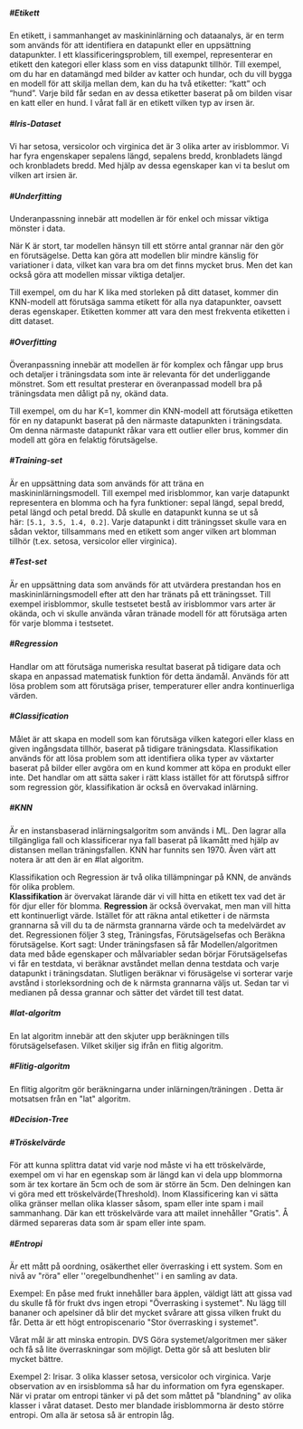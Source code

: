##### #Etikett
En etikett, i sammanhanget av maskininlärning och dataanalys, är en term som används för att identifiera en datapunkt eller en uppsättning datapunkter. I ett klassificeringsproblem, till exempel, representerar en etikett den kategori eller klass som en viss datapunkt tillhör.
Till exempel, om du har en datamängd med bilder av katter och hundar, och du vill bygga en modell för att skilja mellan dem, kan du ha två etiketter: “katt” och “hund”. Varje bild får sedan en av dessa etiketter baserat på om bilden visar en katt eller en hund. I vårat fall är en etikett vilken typ av irsen är.

##### #Iris-Dataset
 Vi har setosa, versicolor och virginica det är 3 olika arter av irisblommor. Vi har fyra engenskaper sepalens längd, sepalens bredd, kronbladets längd och kronbladets bredd. Med hjälp av dessa egenskaper kan vi ta beslut om vilken art irsien är.


##### #Underfitting 
Underanpassning innebär att modellen är för enkel och missar viktiga mönster i data.

När K är stort, tar modellen hänsyn till ett större antal grannar när den gör en förutsägelse. Detta kan göra att modellen blir mindre känslig för variationer i data, vilket kan vara bra om det finns mycket brus. Men det kan också göra att modellen missar viktiga detaljer.

Till exempel, om du har K lika med storleken på ditt dataset, kommer din KNN-modell att förutsäga samma etikett för alla nya datapunkter, oavsett deras egenskaper. Etiketten kommer att vara den mest frekventa etiketten i ditt dataset.



##### #Overfitting 
Överanpassning innebär att modellen är för komplex och fångar upp brus och detaljer i träningsdata som inte är relevanta för det underliggande mönstret. Som ett resultat presterar en överanpassad modell bra på träningsdata men dåligt på ny, okänd data.

Till exempel, om du har K=1, kommer din KNN-modell att förutsäga etiketten för en ny datapunkt baserat på den närmaste datapunkten i träningsdata. Om denna närmaste datapunkt råkar vara ett outlier eller brus, kommer din modell att göra en felaktig förutsägelse.



##### #Training-set 
 Är en uppsättning data som används för att träna en maskininlärningsmodell. Till exempel med irisblommor, kan varje datapunkt representera en blomma och ha fyra funktioner: sepal längd, sepal bredd, petal längd och petal bredd. Då skulle en datapunkt kunna se ut så här: `[5.1, 3.5, 1.4, 0.2]`. Varje datapunkt i ditt träningsset skulle vara en sådan vektor, tillsammans med en etikett som anger vilken art blomman tillhör (t.ex. setosa, versicolor eller virginica).


##### #Test-set
Är en uppsättning data som används för att utvärdera prestandan hos en maskininlärningsmodell efter att den har tränats på ett träningsset. Till exempel irisblommor, skulle testsetet bestå av irisblommor vars arter är okända, och vi skulle använda våran tränade modell för att förutsäga arten för varje blomma i testsetet.
##### #Regression 
Handlar om att förutsäga numeriska resultat baserat på tidigare data och skapa en anpassad matematisk funktion för detta ändamål. Används för att lösa problem som att förutsäga priser, temperaturer eller andra kontinuerliga värden.


##### #Classification
Målet är att skapa en modell som kan förutsäga vilken kategori eller klass en given ingångsdata tillhör, baserat på tidigare träningsdata. Klassifikation används för att lösa problem som att  identifiera olika typer av växtarter baserat på bilder eller avgöra om en kund kommer att köpa en produkt eller inte. Det handlar om att sätta saker i rätt klass istället för att förutspå siffror som regression gör, klassifikation är också en övervakad inlärning.


##### #KNN 
Är en instansbaserad inlärningsalgoritm som används i ML. Den lagrar alla tillgängliga fall och klassificerar nya fall baserat på likamått med hjälp av distansen mellan träningsfallen. KNN har funnits sen 1970. Även värt att notera är att den är en #lat algoritm.

Klassifikation och Regression är två olika tillämpningar på KNN, de används för olika problem.  
**Klassifikation** är övervakat lärande där vi vill hitta en etikett tex vad det är för djur eller för blomma.
**Regression** är också övervakat, men man vill hitta ett kontinuerligt värde. Istället för att räkna antal etiketter i de närmsta grannarna så vill du ta de närmsta grannarna värde och ta medelvärdet av det. Regressionen följer 3 steg, Träningsfas, Förutsägelsefas och Beräkna förutsägelse. 
Kort sagt: 
Under träningsfasen så får Modellen/algoritmen data med både egenskaper och målvariabler sedan börjar Förutsägelsefas vi får en testdata, vi beräknar avståndet mellan denna testdata och varje datapunkt i träningsdatan. Slutligen beräknar vi förusägelse vi sorterar varje avstånd  i storleksordning och de k närmsta grannarna väljs ut.  Sedan tar vi medianen på dessa grannar och sätter det värdet till test datat.

##### #lat-algoritm 
En lat algoritm innebär att den skjuter upp beräkningen tills förutsägelsefasen. Vilket skiljer sig ifrån en flitig algoritm.

##### #Flitig-algoritm
En flitig algoritm gör beräkningarna under inlärningen/träningen . Detta är motsatsen från  en "lat" algoritm.  

##### #Decision-Tree 


##### #Tröskelvärde
För att kunna splittra datat vid varje nod måste vi ha ett tröskelvärde, exempel om vi har en egenskap som är längd kan vi dela upp blommorna som är tex kortare än 5cm och de som är större än 5cm. Den delningen kan vi göra med ett tröskelvärde(Threshold). Inom Klassificering kan vi sätta olika gränser mellan olika klasser såsom, spam eller inte spam i mail sammanhang. Där kan ett tröskelvärde vara att mailet innehåller "Gratis". Å därmed separeras data som är spam eller inte spam.

##### #Entropi
Är ett mått på oordning, osäkerthet eller överrasking i ett system. Som en nivå av "röra" eller ''oregelbundhenhet'' i en samling av data.

Exempel: En påse med frukt innehåller bara äpplen, väldigt lätt att gissa vad du skulle få för frukt dvs ingen etropi "Överrasking i systemet". Nu lägg till bananer och apelsiner då blir det mycket svårare att gissa vilken frukt du får. Detta är ett högt entropiscenario "Stor överrasking i systemet".

Vårat mål är att minska entropin. DVS Göra systemet/algoritmen mer säker och få så lite överraskningar som möjligt. Detta gör så att besluten blir mycket bättre.

Exempel 2: Irisar. 3 olika klasser setosa, versicolor och virginica. Varje observation av en irsisblomma så har du information om fyra egenskaper. När vi pratar om entropi tänker vi på det som måttet på "blandning" av olika klasser i vårat dataset. Desto mer blandade irisblommorna är desto större entropi. Om alla är setosa så är entropin låg.


